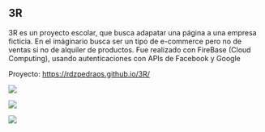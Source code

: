 ## 3R

3R es un proyecto escolar, que busca adapatar una página a una empresa ficticia. En el imáginario busca ser un tipo de e-commerce pero no de ventas si no de alquiler de productos. Fue realizado con FireBase (Cloud Computing), usando autenticaciones con APIs de Facebook y Google

Proyecto:  https://rdzpedraos.github.io/3R/

![](https://i.im.ge/2022/09/03/OYcewq.Screenshot-2.png)

![](https://i.im.ge/2022/09/03/OYgXbf.Screenshot-3.png)

![](https://i.im.ge/2022/09/03/OYgu7r.Screenshot-4.png)

